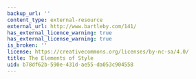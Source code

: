 ```yaml
---
backup_url: ''
content_type: external-resource
external_url: http://www.bartleby.com/141/
has_external_licence_warning: true
has_external_license_warning: true
is_broken: ''
license: https://creativecommons.org/licenses/by-nc-sa/4.0/
title: The Elements of Style
uid: b78df62b-590e-431d-ae55-da053c904558
---
```

